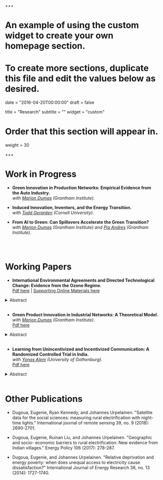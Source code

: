 +++
# An example of using the custom widget to create your own homepage section.
# To create more sections, duplicate this file and edit the values below as desired.

date = "2016-04-20T00:00:00"
draft = false

title = "Research"
subtitle = ""
widget = "custom"

# Order that this section will appear in.
weight = 30

+++


# Work in Progress
- **Green Innovation in Production Networks: Empirical Evidence from the Auto Industry.**<br>
*with [Marion Dumas](http://tuvalu.santafe.edu/~marion/) (Grantham Institute)*.

- **Induced Innovation, Inventors, and the Energy Transition.**<br>
*with [Todd Gerarden](https://toddgerarden.com/) (Cornell University)*.

- **From AI to Green: Can Spillovers Accelerate the Green Transition?**<br>
*with [Marion Dumas](http://tuvalu.santafe.edu/~marion/) (Grantham Institute) and [Pia Andres](http://www.lse.ac.uk/GranthamInstitute/profile/pia-andres/) (Grantham Institute)*.
<br />
<br />



# Working Papers
- **International Environmental Agreements and Directed Technological Change: Evidence from the Ozone Regime.**<br>
[Pdf here](papers/Dugoua_Innovation_Montreal.pdf) | [Supporting Online Materials here](papers/Dugoua_Innovation_Montreal_SOM.pdf)
<details> <summary > Abstract </summary>
<div style="text-align: justify">
Can international environmental agreements induce innovation on green technologies? Noncooperative game theory suggests that agreements only occur when costs to the players are low. This likely happens once technological solutions are available. Agreements then may help diffuse technologies rather than fostering their development. I provide the first quantitative evidence that the Montreal Protocol to protect the ozone layer triggered a large increase in research and innovation on alternatives to ozone-depleting molecules. To do this, I use a DiD design to compare innovation and scientific output related to different molecules. I leverage the full text of patents and scientific articles and apply machine learning-based methods to construct molecule-level chemical and industrial characteristics. My results challenge the view that agreements foster technological diffusion without affecting much of the dynamics of innovation and bear critical implications for how we think about environmental agreements.
</div>
</details>
<br />


- **Green Product Innovation in Industrial Networks: A Theoretical Model.** <br>
*with [Marion Dumas](http://tuvalu.santafe.edu/~marion/) (Grantham Institute)*.<br>
[Pdf here](papers/Dugoua.Dumas_Green_Innovation_Production_Network.pdf)
<details>
<summary> Abstract
</summary>
<div style="text-align: justify">
Previous studies have typically modeled green technological change as innovations in the process through which goods are produced (e.g., abatement technologies or energy sources). But greening the economy also requires changing the products that we use. The automotive industry, for example, needs to deploy large fleets of electric or hydrogen-based vehicles. Product manufacturing nowadays occurs within supply-chain networks, and developing new products typically requires complementary investments by suppliers. In this paper, we study the incentives for green product innovation in industrial networks and how policies can affect them. We follow the industrial organization theory of product differentiation, and model green product innovations as upgrades in product quality where inputs from suppliers are essential for upgrading quality. We show that suppliers can be innovation bottlenecks and render policy instruments less effective. An extension of the model introduces uncertainty in the direction of technological change. Here, we provide an explicit mechanism for the role of institutions that can help actors coordinate on a long-term direction of innovation. Finally, we discuss how our results help organize several findings from case studies in the automotive industry.
</div>
</details>
<br />


- **Learning from Unincentivized and Incentivized Communication: A Randomized Controlled Trial in India.**<br>
*with [Yonas Alem](http://www.yonasalem.net/) (University of Gothenburg)*.<br>
[Pdf here](papers/Alem.Dugoua_Solar_Lanterns.pdf)
<details>
<summary> Abstract
</summary>
<div style="text-align: justify">
Interactions among peers of the same social network play significant roles in facilitating adoption and diffusion of modern technologies in poor communities. We conduct a large-scale randomized controlled trial in rural India to identify the impact of information from friends on willingness to pay (WTP) for high-quality and multi-purpose solar lanterns. We offered solar lanterns to seed households from 200 non-electrified villages and randomly assigned three of their friends to two communication treatments (unincentivized and incentivized) that led them to different exposure to their seed friend. We also introduce a second treatment to investigate whether the seed's gender identity impacts the magnitude of peer effects. We show that, while unincentivized communication increases WTP for solar lanterns by 90% and incentivized communication by 145%, gender doesn't seem to matter. We also show that learning from others is the mechanism that drives the increase in WTP.
</div>
</details>
<br />


# Other Publications
- Dugoua, Eugenie, Ryan Kennedy, and Johannes Urpelainen. "Satellite data for the
social sciences: measuring rural electrification with night-time lights." International
journal of remote sensing 39, no. 9 (2018): 2690-2701.

- Dugoua, Eugenie, Ruinan Liu, and Johannes Urpelainen. "Geographic and socio-
economic barriers to rural electrification: New evidence from Indian villages." Energy
Policy 106 (2017): 278-287.

- Dugoua, Eugenie, and Johannes Urpelainen. "Relative deprivation and energy poverty:
when does unequal access to electricity cause dissatisfaction?" International Journal of
Energy Research 38, no. 13 (2014): 1727-1740.
